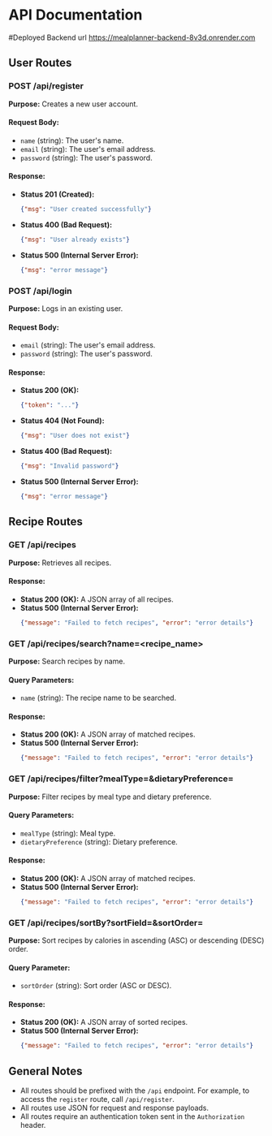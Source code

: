 
# API Documentation
#Deployed Backend url https://mealplanner-backend-8v3d.onrender.com

## User Routes

### POST /api/register
**Purpose:** Creates a new user account.

#### Request Body:
- `name` (string): The user's name.
- `email` (string): The user's email address.
- `password` (string): The user's password.

#### Response:
- **Status 201 (Created):**
  ```json
  {"msg": "User created successfully"}
  ```
- **Status 400 (Bad Request):**
  ```json
  {"msg": "User already exists"}
  ```
- **Status 500 (Internal Server Error):**
  ```json
  {"msg": "error message"}
  ```

### POST /api/login
**Purpose:** Logs in an existing user.

#### Request Body:
- `email` (string): The user's email address.
- `password` (string): The user's password.

#### Response:
- **Status 200 (OK):**
  ```json
  {"token": "..."}
  ```
- **Status 404 (Not Found):**
  ```json
  {"msg": "User does not exist"}
  ```
- **Status 400 (Bad Request):**
  ```json
  {"msg": "Invalid password"}
  ```
- **Status 500 (Internal Server Error):**
  ```json
  {"msg": "error message"}
  ```

## Recipe Routes

### GET /api/recipes
**Purpose:** Retrieves all recipes.

#### Response:
- **Status 200 (OK):** A JSON array of all recipes.
- **Status 500 (Internal Server Error):**
  ```json
  {"message": "Failed to fetch recipes", "error": "error details"}
  ```

### GET /api/recipes/search?name=<recipe_name>
**Purpose:** Search recipes by name.

#### Query Parameters:
- `name` (string): The recipe name to be searched.

#### Response:
- **Status 200 (OK):** A JSON array of matched recipes.
- **Status 500 (Internal Server Error):**
  ```json
  {"message": "Failed to fetch recipes", "error": "error details"}
  ```

### GET /api/recipes/filter?mealType=<mealType>&dietaryPreference=<dietaryPreference>
**Purpose:** Filter recipes by meal type and dietary preference.

#### Query Parameters:
- `mealType` (string): Meal type.
- `dietaryPreference` (string): Dietary preference.

#### Response:
- **Status 200 (OK):** A JSON array of matched recipes.
- **Status 500 (Internal Server Error):**
  ```json
  {"message": "Failed to fetch recipes", "error": "error details"}
  ```

### GET /api/recipes/sortBy?sortField=<caloried>&sortOrder=<ASC>
**Purpose:** Sort recipes by calories in ascending (ASC) or descending (DESC) order.

#### Query Parameter:
- `sortOrder` (string): Sort order (ASC or DESC).

#### Response:
- **Status 200 (OK):** A JSON array of sorted recipes.
- **Status 500 (Internal Server Error):**
  ```json
  {"message": "Failed to fetch recipes", "error": "error details"}
  ```

## General Notes
- All routes should be prefixed with the `/api` endpoint. For example, to access the `register` route, call `/api/register`.
- All routes use JSON for request and response payloads.
- All routes require an authentication token sent in the `Authorization` header.
